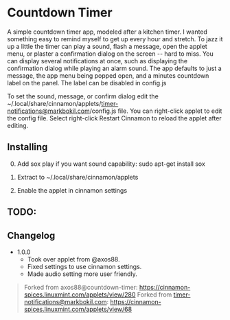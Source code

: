 # Countdown Timer

A simple countdown timer app, modeled after a kitchen timer. I wanted something easy to remind myself to get up every hour and stretch. To jazz it up a little the timer can play a sound, flash a message, open the applet menu, or plaster a confirmation dialog on the screen -- hard to miss. You can display several notifications at once, such as displaying the confirmation dialog while playing an alarm sound. The app defaults to just a message, the app menu being popped open, and a minutes countdown label on the panel. The label can be disabled in config.js

To set the sound, message, or confirm dialog edit the ~/.local/share/cinnamon/applets/timer-notifications@markbokil.com/config.js file. You can right-click applet to edit the config file. Select right-click Restart Cinnamon to reload the applet after editing.

## Installing

0) Add sox play if you want sound capability: sudo apt-get install sox

1) Extract to ~/.local/share/cinnamon/applets

2) Enable the applet in cinnamon settings

## TODO:

## Changelog

* 1.0.0
  - Took over applet from @axos88.
  - Fixed settings to use cinnamon settings.
  - Made audio setting more user friendly. 

> Forked from axos88@countdown-timer: https://cinnamon-spices.linuxmint.com/applets/view/280
> Forked from timer-notifications@markbokil.com: https://cinnamon-spices.linuxmint.com/applets/view/68
